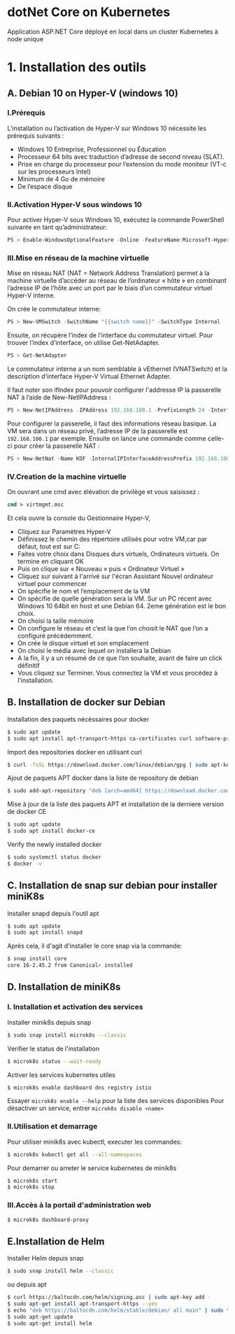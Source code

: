# dotNet Core on Kubernetes

Application ASP.NET Core déployé en local dans un cluster Kubernetes à node unique


# 1. Installation des outils

## A. Debian 10 on Hyper-V (windows 10)

### I.Prérequis

L’installation ou l’activation de Hyper-V sur Windows 10 nécessite les prérequis suivants :
- Windows 10 Entreprise, Professionnel ou Éducation
- Processeur 64 bits avec traduction d’adresse de second niveau (SLAT).
- Prise en charge du processeur pour l’extension du mode moniteur (VT-c sur les processeurs Intel)
- Minimum de 4 Go de mémoire
- De l’espace disque

### II.Activation Hyper-V sous windows 10

Pour activer Hyper-V sous Windows 10, exécutez la commande PowerShell suivante en tant qu’administrateur:
```Powershell
PS > Enable-WindowsOptionalFeature -Online -FeatureName:Microsoft-Hyper-V -All
````

### III.Mise en réseau de la machine virtuelle

Mise en réseau NAT (NAT = Network Address Translation) permet à la machine virtuelle d’accéder au réseau de l’ordinateur « hôte » en combinant l’adresse IP de l’hôte avec un port par le biais d’un commutateur virtuel Hyper-V interne.

On crée le commutateur interne:
```Powershell
PS > New-VMSwitch -SwitchName "{{switch name}}" -SwitchType Internal
````

Ensuite, on récupère l’index de l’interface du commutateur virtuel.
Pour trouver l’index d’interface, on utilise Get-NetAdapter.

```Powershell
PS > Get-NetAdapter
````

Le commutateur interne a un nom semblable à vEthernet (VNATSwitch) et la description d’interface Hyper-V Virtual Ethernet Adapter.

Il faut noter son ifIndex pour pouvoir configurer l'addresse IP la passerelle NAT à l’aide de New-NetIPAddress :

```Powershell
PS > New-NetIPAddress -IPAddress 192.168.100.1 -PrefixLength 24 -InterfaceIndex {{ifIndex}}
````

Pour configurer la passerelle, il faut des informations réseau basique.
La VM sera dans un réseau privé, l’adresse IP de la passerelle est `192.168.100.1` par exemple.
Ensuite on lance une commande comme celle-ci pour créer la passerelle NAT :

```Powershell
PS > New-NetNat -Name KDF -InternalIPInterfaceAddressPrefix 192.168.100.0/24
````

### IV.Creation de la machine virtuelle

On ouvrant une cmd avec élévation de privilège et vous saisissez : 
```cmd
cmd > virtmgmt.msc
````
Et cela ouvre la console du Gestionnaire Hyper-V, 
- Cliquez sur Paramètres Hyper-V
- Définissez le chemin des répertoire utilisés pour votre VM,car par défaut, tout est sur C:
- Faites votre choix dans Disques durs virtuels, Ordinateurs virtuels. On termine en cliquant OK
- Puis on clique sur « Nouveau » puis « Ordinateur Virtuel »
- Cliquez sur suivant à l'arrivé sur l'écran Assistant Nouvel ordinateur virtuel pour commencer
- On spécifie le nom et l’emplacement de la VM
- On spécifie de quelle génération sera la VM. Sur un PC récent avec  Windows 10 64bit en host et une Debian 64. 2eme génération est le bon choix.
- On choisi la taille mémoire
- On configure le réseau et c’est la que l’on choisit le NAT que l’on a configuré précédemment.
- On crée le disque virtuel et son emplacement
- On choisi le média avec lequel on installera la Debian
- A la fin, il y a un résumé de ce que l’on souhaite, avant de faire un click définitif
- Vous cliquez sur Terminer. Vous connectez la VM et vous procédez à l’installation.


## B. Installation de docker sur Debian

Installation des paquets nécéssaires pour docker

```bash
$ sudo apt update
$ sudo apt install apt-transport-https ca-certificates curl software-properties-common gnupg2
````

Import des repositories docker en utilisant curl

```bash
$ curl -fsSL https://download.docker.com/linux/debian/gpg | sudo apt-key add -
````

Ajout de paquets APT docker dans la liste de repository de debian

```bash
$ sudo add-apt-repository "deb [arch=amd64] https://download.docker.com/linux/debian $(lsb_release -cs) stable"
````

Mise à jour de la liste des paquets APT et installation de la derniere version de docker CE

```bash
$ sudo apt update
$ sudo apt install docker-ce
````

Verify the newly installed docker
```bash
$ sudo systemctl status docker
$ docker -v
````

## C. Installation de snap sur debian pour installer miniK8s

Installer snapd depuis l'outil apt

```bash
$ sudo apt update
$ sudo apt install snapd
````

Après cela, il d'agit d'installer le core snap via la commande:

```bash
$ snap install core
core 16-2.45.2 from Canonical✓ installed
````

## D. Installation de miniK8s

### I. Installation et activation des services
Installer minik8s depuis snap
```bash
$ sudo snap install microk8s --classic
````

Verifier le status de l'installation
```bash
$ microk8s status --wait-ready
````

Activer les services kubernetes utiles
```bash
$ microk8s enable dashboard dns registry istio
````

Essayer `microk8s enable --help` pour la liste des services disponibles
Pour désactiver un service, entrer `microk8s disable <name>`

### II.Utilisation et demarrage

Pour utiliser minik8s avec kubectl, executer les commandes:
```bash
$ microk8s kubectl get all --all-namespaces
````

Pour demarrer ou arreter le service kubernetes de minik8s
```bash
$ microk8s start
$ microk8s stop
````

### III.Accès à la portail d'administration web

```bash
$ microk8s dashboard-proxy
````

## E.Installation de Helm
Installer Helm depuis snap
```bash
$ sudo snap install helm --classic
````

ou depuis apt
```bash
$ curl https://baltocdn.com/helm/signing.asc | sudo apt-key add -
$ sudo apt-get install apt-transport-https --yes
$ echo "deb https://baltocdn.com/helm/stable/debian/ all main" | sudo tee /etc/apt/sources.list.d/helm-stable-debian.list
$ sudo apt-get update
$ sudo apt-get install helm
````

